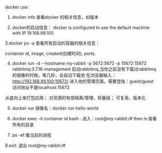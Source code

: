 docker use:
1. docker info  查看docker 的相关信息，如版本

2. docker的启动信息：
docker is configured to use the default
machine with IP 19.168.99.100

3.docker ps -a  查看所有启动的容器的相关信息：

container id, image, created(创建时间),
ports.

4. docker run -d --hostname my-rabbit -p 5672:5672 -p 15672:15672 rabbitmq:3.7.16-management
启动rabbitmq,当你之前没有下载过rabbitmq的镜像的时候，等几秒，会自动下载他
在浏览器输入： http://192.168.99.100:15672/ 
进入他的管理页面，需要登陆：guest/guest
访问地址不是localhost:15672

从底向上来打包应用； 对资源的有效隔离/管理，轻量级； 可复用，版本化

5. docker run 镜像名：docker run hello-world

6. docker exec -it container id bash : 进入：root@my-rabbit:/#
 then ls:查看所有的目录

7. ps -ef:看当前的进程

8.exit: 退出 root@my-rabbit:/#